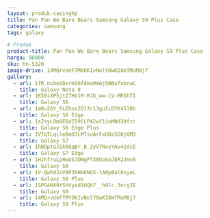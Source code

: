 ```yaml
---
layout: produk-casinghp
title: Pan Pan We Bare Bears Samsung Galaxy S9 Plus Case
categories: samsung
tags: galaxy

# Produk
product-title: Pan Pan We Bare Bears Samsung Galaxy S9 Plus Case
harga: 90000
sku: hn-5320
image-drive: 14MQrvUeFTMYOKIvNolY0wKI8mTMuM8j7
gallery:
  - url: 1fR_ncbeSDxrmS6fAko0mAj5N6ufubcwC
    title: Galaxy Note 8
  - url: 1K50iXP5jtZ7HV1M-RJb_ww-iV-MR5hTI
    title: Galaxy S6
  - url: 1m0u2GY_FLEhosZO17c13guSiDYK4538h
    title: Galaxy S6 Edge
  - url: 1sZsyLOm8E6dI59lLP42wY1inMNd30fzr
    title: Galaxy S6 Edge Plus
  - url: 1VTqTLqileBm07LMTsuArFxUDc5G0jQM3
    title: Galaxy S7
  - url: 1hBOptGJ1k6QqBr_B_2yV7NxyYAv41dcE
    title: Galaxy S7 Edge
  - url: 1HJhfruLpHwU5JOWgPTX0UaSoJ8R2Jmv6
    title: Galaxy S8
  - url: 1V-QwhdJxV9P3hHkKNG5-lA0p8al0syeL
    title: Galaxy S8 Plus
  - url: 1SPG4HX9YShVysd1UQb7__h9lc_3nrgIE
    title: Galaxy S9
  - url: 14MQrvUeFTMYOKIvNolY0wKI8mTMuM8j7
    title: Galaxy S9 Plus
---
```

